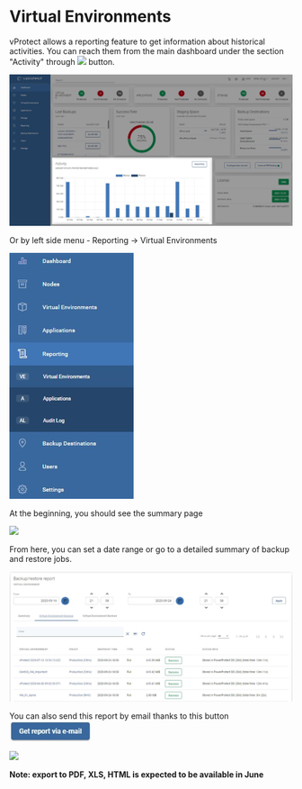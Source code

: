 # Virtual Environments

vProtect allows a reporting feature to get information about historical activities. You can reach them from the main dashboard under the section "Activity" through ![](../../.gitbook/assets/reporting%20%282%29.jpg) button.

![](../../.gitbook/assets/reporting-dashboard%20%281%29.jpg)

Or by left side menu - Reporting -&gt; Virtual Environments

![](../../.gitbook/assets/reporting%20%281%29%20%281%29.jpg)

At the beginning, you should see the summary page

![](../../.gitbook/assets/reporting-summary.jpg)

From here, you can set a date range or go to a detailed summary of backup and restore jobs.

![](../../.gitbook/assets/reporting-summary-backups.jpg)

You can also send this report by email thanks to this button ![](../../.gitbook/assets/get-report-via-e-mail%20%281%29.jpg)

![](../../.gitbook/assets/reporting-summary-e-mail-report.jpg)

**Note: export to PDF, XLS, HTML is expected to be available in June**

